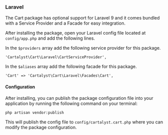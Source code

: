 ### Laravel

The Cart package has optional support for Laravel 9 and it comes bundled with a Service Provider and a Facade for easy integration.

After installing the package, open your Laravel config file located at `config/app.php` and add the following lines.

In the `$providers` array add the following service provider for this package.

	'Cartalyst\Cart\Laravel\CartServiceProvider',

In the `$aliases` array add the following facade for this package.

	'Cart' => 'Cartalyst\Cart\Laravel\Facades\Cart',

#### Configuration

After installing, you can publish the package configuration file into your application by running the following command on your terminal:

	php artisan vendor:publish

This will publish the config file to `config/cartalyst.cart.php` where you can modify the package configuration.

